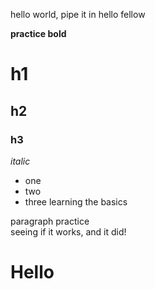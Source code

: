 hello world, pipe it in
hello fellow

**practice bold**

# h1
## h2
### h3

_italic_
* one 
* two
* three
learning the basics 
<p>paragraph practice </br>
seeing if it works, and it did!</p>

Hello
===
